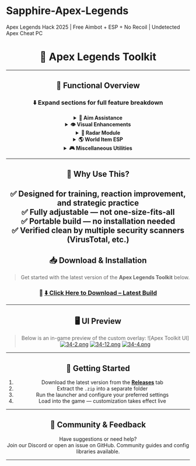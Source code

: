 # Sapphire-Apex-Legends
Apex Legends Hack 2025 | Free Aimbot + ESP + No Recoil | Undetected Apex Cheat PC
<div align="center">
  <h1>🎯 Apex Legends Toolkit</h1>


---

## 🔧 Functional Overview

### ⬇️ Expand sections for full feature breakdown

<details>
<summary><strong>🧠 Aim Assistance</strong></summary>

- **Enable/Disable** – Toggle aim support features.
- **Mouse Aim Control** – Uses physical mouse movement for target locking.
- **Smart Aim Assist** – Improves target tracking while retaining control.
- **Deadzone Configuration** – Set a radius where aim assist remains inactive.
- **Visible Check** – Focus only on targets in line of sight.
- **Target Locking** – Retain aim on a selected opponent.
- **Adjustable FOV** – Fine-tune your assist field-of-view.
- **Bone Targeting** – Choose head, torso, or custom zones.
- **Smoothing / Humanizer** – Natural target movement for realism.
- **Visual Overlays** – Draw crosshairs, assist areas, and targets.

</details>

<details>
<summary><strong>👁️ Visual Enhancements</strong></summary>

- **Player Highlighting** – Show enemies on-screen with overlays.
- **Training Dummies (Firing Range)** – Render dummy outlines for testing.
- **ESP Boxes & Skeletons** – Track enemy posture and positioning.
- **Distance Display** – Show range to enemies.
- **Name Tags** – Reveal player nicknames above their avatars.
- **Snaplines** – Draw directional lines to nearby targets.
- **Health & Shield Info** – Display enemy status bars.
- **Weapon Display** – View enemy’s current gear.
- **Visibility & Team Checks** – Filter ESP based on threat level.
- **Knockdown Indicator** – Separate visuals for downed targets.
- **Render Distance Limit** – Customize ESP range.

</details>

<details>
<summary><strong>📡 Radar Module</strong></summary>

- **Mini Radar Toggle** – Activates compact radar overlay.
- **Custom Cross/Direction Lines** – Visualize map movement.
- **Text Labels & Circles** – Add UI enhancements to the radar.
- **Player Facing Direction** – See where enemies are looking.
- **Style Customization** – Fully resizable, movable & skinnable.

</details>

<details>
<summary><strong>🌎 World Item ESP</strong></summary>

- **Weapon Detection** – Locate dropped or world-spawned guns.
- **Attachment Highlighting** – Easily identify scopes, stocks, etc.
- **Ammo Indicator** – Track nearby bullets by type.
- **Healing Item ESP** – Quickly find meds and syringes.
- **Lootables & Armor** – Identify interactable objects.
- **Smart Loot Filter** – Show only valuable or needed gear.

</details>

<details>
<summary><strong>🎮 Miscellaneous Utilities</strong></summary>

- **Trigger Mode** – Fire automatically when enemies are on crosshair.
- **Auto Superglide** – Perfect movement boost after vaulting.
- **Spectator Tracker** – Know who's watching you in real time.
- **Color Palette Manager** – Customize overlay colors to your style.
- **Flexible Keybind System** – Assign hotkeys per feature.
- **Configuration System** – Save/load profiles for different playstyles.
- **Stream Safety Mode** – Hide visuals while streaming or recording.

</details>

---

## 📌 Why Use This?

✅ Designed for training, reaction improvement, and strategic practice  
✅ Fully adjustable — not one-size-fits-all  
✅ Portable build — no installation needed  
✅ Verified clean by multiple security scanners (VirusTotal, etc.)
---
## 📥 Download & Installation

> Get started with the latest version of the **Apex Legends Toolkit** below.

### 🔗 [⬇️ Click Here to Download – Latest Build](https://your-download-link.com)


---

## 🖥️ UI Preview

> Below is an in-game preview of the custom overlay:
![Apex Toolkit UI]
[![34-2.png](https://i.postimg.cc/KjwNxLb5/34-2.png)](https://postimg.cc/wR5Jk17t)
[![34-12.png](https://i.postimg.cc/bwxJNXbt/34-12.png)](https://postimg.cc/FYKmDBTr)
[![34-4.png](https://i.postimg.cc/BnnSs8qd/34-4.png)](https://postimg.cc/tY8QN4n5)
---

## 🧩 Getting Started

1. Download the latest version from the **[Releases](#)** tab  
2. Extract the `.zip` into a separate folder  
3. Run the launcher and configure your preferred settings  
4. Load into the game — customization takes effect live

---

## 💬 Community & Feedback

Have suggestions or need help?  
Join our Discord or open an issue on GitHub. Community guides and config libraries available.

---

